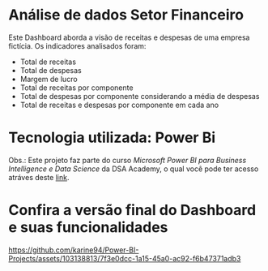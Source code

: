 # Análise de dados Setor Financeiro

Este Dashboard aborda a visão de receitas e despesas de uma empresa fictícia. Os indicadores analisados foram:
- Total de receitas
- Total de despesas
- Margem de lucro
- Total de receitas por componente
- Total de despesas por componente considerando a média de despesas
- Total de receitas e despesas por componente em cada ano

##
# Tecnologia utilizada: Power Bi
Obs.: Este projeto faz parte do curso *Microsoft Power BI para Business Intelligence e Data Science* da DSA Academy, o qual você pode ter acesso atráves deste [link](https://www.datascienceacademy.com.br/todoscursosdsa).

##
# Confira a versão final do Dashboard e suas funcionalidades

https://github.com/karine94/Power-BI-Projects/assets/103138813/7f3e0dcc-1a15-45a0-ac92-f6b47371adb3





